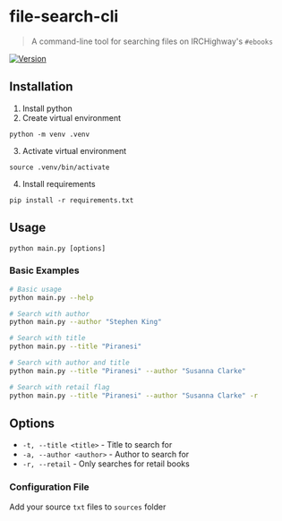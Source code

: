 # file-search-cli

> A command-line tool for searching files on IRCHighway's `#ebooks`

[![Version](https://img.shields.io/badge/python-3.13-blue)](https://npmjs.org/package/file-search-cli)

## Installation
1. Install python
2. Create virtual environment
```
python -m venv .venv
```
3. Activate virtual environment
```
source .venv/bin/activate
```
4. Install requirements
```
pip install -r requirements.txt
```
## Usage

```
python main.py [options]
```

### Basic Examples

```bash
# Basic usage
python main.py --help

# Search with author
python main.py --author "Stephen King"

# Search with title
python main.py --title "Piranesi"

# Search with author and title
python main.py --title "Piranesi" --author "Susanna Clarke"

# Search with retail flag
python main.py --title "Piranesi" --author "Susanna Clarke" -r
```

## Options

- `-t, --title <title>` - Title to search for
- `-a, --author <author>` - Author to search for
- `-r, --retail` - Only searches for retail books

### Configuration File

Add your source `txt` files to `sources` folder